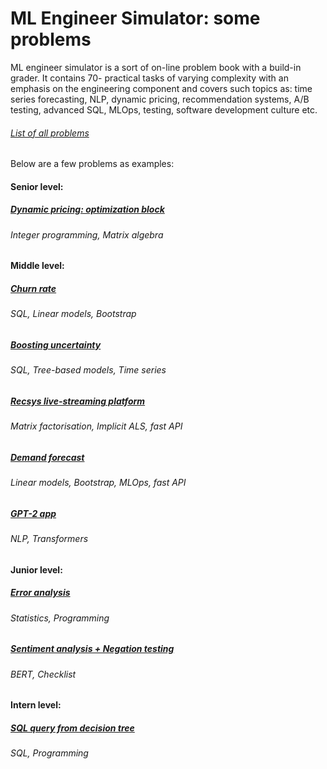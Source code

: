 # ML Engineer Simulator: some problems
ML engineer simulator is a sort of on-line problem book with a build-in grader. It contains 70- practical tasks of varying complexity with an emphasis on the engineering component and covers such topics as: time series forecasting, NLP, dynamic pricing, recommendation systems, A/B testing, advanced SQL, MLOps, testing, software development culture etc.

###### [List of all problems](https://simulator-ml.notion.site/dfcd22d2dee24176b2998c9231f79f10?v=7a44c363484b463c89c08f60ac8b351f)

Below are a few problems as examples:

#### Senior level:
##### [Dynamic pricing: optimization block](./pricing/)
###### Integer programming, Matrix algebra
#### Middle level:
##### [Churn rate](./churn_rate)
###### SQL, Linear models, Bootstrap
##### [Boosting uncertainty](./model_uncertainty)
###### SQL, Tree-based models, Time series
##### [Recsys live-streaming platform](./recsys)
###### Matrix factorisation, Implicit ALS, fast API
##### [Demand forecast](./demand_forecast)
###### Linear models, Bootstrap, MLOps, fast API
##### [GPT-2 app](./nlp/gpt_2)
###### NLP, Transformers
#### Junior level:
##### [Error analysis](./error_analysis)
###### Statistics, Programming
##### [Sentiment analysis + Negation testing](./nlp/sentiment)
###### BERT, Checklist
#### Intern level:
##### [SQL query from decision tree](./tree_sql)
###### SQL, Programming
